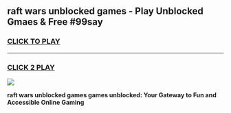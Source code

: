 
## raft wars unblocked games - Play Unblocked Gmaes & Free #99say
<h3>
<a href="https://news.freeplayer.one?title=raft_wars_unblocked_games&ref=03M">CLICK TO PLAY</a></h3>
<hr>

<h3>
<a href="https://news.freeplayer.one?title=raft_wars_unblocked_games&ref=03M">CLICK 2 PLAY</a>
  
</h3>

<a href="https://news.freeplayer.one?title=raft_wars_unblocked_games&ref=03M"><img src="https://clearcache.store/games.png"></a>


**raft wars unblocked games games unblocked: Your Gateway to Fun and Accessible Online Gaming**
